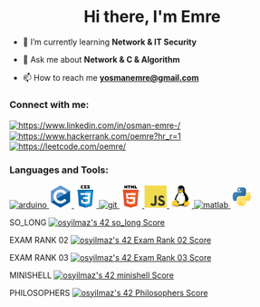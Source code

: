 <h1 align="center">Hi there, I'm Emre</h1>

- 🌱 I’m currently learning **Network & IT Security**

- 💬 Ask me about **Network & C & Algorithm**

- 📫 How to reach me **yosmanemre@gmail.com**

<h3 align="left">Connect with me:</h3>
<p align="left">
<a href="https://linkedin.com/in/https://www.linkedin.com/in/osman-emre-/" target="blank"><img align="center" src="https://raw.githubusercontent.com/rahuldkjain/github-profile-readme-generator/master/src/images/icons/Social/linked-in-alt.svg" alt="https://www.linkedin.com/in/osman-emre-/" height="30" width="40" /></a>
<a href="https://www.hackerrank.com/https://www.hackerrank.com/oemre?hr_r=1" target="blank"><img align="center" src="https://raw.githubusercontent.com/rahuldkjain/github-profile-readme-generator/master/src/images/icons/Social/hackerrank.svg" alt="https://www.hackerrank.com/oemre?hr_r=1" height="30" width="40" /></a>
<a href="https://www.leetcode.com/https://leetcode.com/oemre/" target="blank"><img align="center" src="https://raw.githubusercontent.com/rahuldkjain/github-profile-readme-generator/master/src/images/icons/Social/leet-code.svg" alt="https://leetcode.com/oemre/" height="30" width="40" /></a>
</p>

<h3 align="left">Languages and Tools:</h3>
<p align="left"> <a href="https://www.arduino.cc/" target="_blank" rel="noreferrer"> <img src="https://cdn.worldvectorlogo.com/logos/arduino-1.svg" alt="arduino" width="40" height="40"/> </a> <a href="https://www.cprogramming.com/" target="_blank" rel="noreferrer"> <img src="https://raw.githubusercontent.com/devicons/devicon/master/icons/c/c-original.svg" alt="c" width="40" height="40"/> </a> <a href="https://www.w3schools.com/css/" target="_blank" rel="noreferrer"> <img src="https://raw.githubusercontent.com/devicons/devicon/master/icons/css3/css3-original-wordmark.svg" alt="css3" width="40" height="40"/> </a> <a href="https://git-scm.com/" target="_blank" rel="noreferrer"> <img src="https://www.vectorlogo.zone/logos/git-scm/git-scm-icon.svg" alt="git" width="40" height="40"/> </a> <a href="https://www.w3.org/html/" target="_blank" rel="noreferrer"> <img src="https://raw.githubusercontent.com/devicons/devicon/master/icons/html5/html5-original-wordmark.svg" alt="html5" width="40" height="40"/> </a> <a href="https://developer.mozilla.org/en-US/docs/Web/JavaScript" target="_blank" rel="noreferrer"> <img src="https://raw.githubusercontent.com/devicons/devicon/master/icons/javascript/javascript-original.svg" alt="javascript" width="40" height="40"/> </a> <a href="https://www.linux.org/" target="_blank" rel="noreferrer"> <img src="https://raw.githubusercontent.com/devicons/devicon/master/icons/linux/linux-original.svg" alt="linux" width="40" height="40"/> </a> <a href="https://www.mathworks.com/" target="_blank" rel="noreferrer"> <img src="https://upload.wikimedia.org/wikipedia/commons/2/21/Matlab_Logo.png" alt="matlab" width="40" height="40"/> </a> <a href="https://www.python.org" target="_blank" rel="noreferrer"> <img src="https://raw.githubusercontent.com/devicons/devicon/master/icons/python/python-original.svg" alt="python" width="40" height="40"/> </a> </p>

SO_LONG [![osyilmaz's 42 so_long Score](https://badge42.vercel.app/api/v2/cl9pmwq9s00060fjwu004qnej/project/2976754)](https://github.com/JaeSeoKim/badge42)

EXAM RANK 02 [![osyilmaz's 42 Exam Rank 02 Score](https://badge42.vercel.app/api/v2/cl9pmwq9s00060fjwu004qnej/project/2967292)](https://github.com/JaeSeoKim/badge42)

EXAM RANK 03 [![osyilmaz's 42 Exam Rank 03 Score](https://badge42.vercel.app/api/v2/cl9pmwq9s00060fjwu004qnej/project/3019500)](https://github.com/JaeSeoKim/badge42)

MINISHELL [![osyilmaz's 42 minishell Score](https://badge42.vercel.app/api/v2/cl9pmwq9s00060fjwu004qnej/project/3040054)](https://github.com/JaeSeoKim/badge42)

PHILOSOPHERS [![osyilmaz's 42 Philosophers Score](https://badge42.vercel.app/api/v2/cl9pmwq9s00060fjwu004qnej/project/3084117)](https://github.com/JaeSeoKim/badge42)
